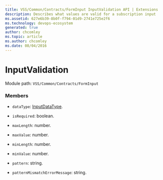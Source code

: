 ```yaml
---
title: VSS/Common/Contracts/FormInput InputValidation API | Extensions for Azure DevOps Services
description: Describes what values are valid for a subscription input
ms.assetid: 627e6b39-8b0f-f794-01d9-2741e725e2f6
ms.technology: devops-ecosystem
generated: true
author: chcomley
ms.topic: article
ms.author: chcomley
ms.date: 08/04/2016
---
```


# InputValidation

Module path: `VSS/Common/Contracts/FormInput`

### Members

- `dataType`: [InputDataType](../../../../VSS/Common/Contracts/FormInput/InputDataType.md).

- `isRequired`: boolean.

- `maxLength`: number.

- `maxValue`: number.

- `minLength`: number.

- `minValue`: number.

- `pattern`: string.

- `patternMismatchErrorMessage`: string.

